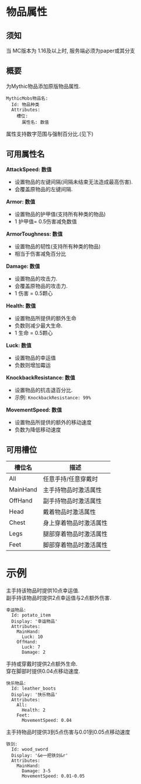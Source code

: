 物品属性
===============

须知
----

当 MC版本为 1.16及以上时, 服务端必须为paper或其分支

概要
---

为Mythic物品添加原版物品属性.

```
MythicMobs物品名:
  Id: 物品种类
  Attributes:
    槽位:
      属性名: 数值
```
属性支持数字范围与强制百分比.(见下)

可用属性名
----------

**AttackSpeed: 数值**

-   设置物品的左键间隔(间隔未结束无法造成最高伤害).
-   会覆盖原物品的左键间隔.

**Armor: 数值**

-   设置物品的护甲值(支持所有种类的物品)
-   1 护甲值= 0.5伤害减免数值

**ArmorToughness: 数值**

-   设置物品的韧性(支持所有种类的物品)
-    相当于伤害减免百分比

**Damage: 数值**

-   设置物品的攻击力.
-   会覆盖原物品的攻击力.
-   1 伤害 = 0.5颗心

**Health: 数值**

-   设置物品所提供的额外生命
-   负数则减少最大生命.
-   1 生命 = 0.5颗心

**Luck: 数值**

-   设置物品的幸运值
-   负数则增加霉运

**KnockbackResistance: 数值**

-   设置物品的抗击退百分比.
-   示例: ```KnockbackResistance: 99%```

**MovementSpeed: 数值**

-   设置物品所提供的额外的移动速度
-   负数为降低移动速度

可用槽位
-----

| **槽位名** | **描述**                                                           |
|----------|---------------------------------------------------------------------------|
| All      | 任意手持/任意穿戴时  |
| MainHand | 主手持物品时激活属性 |
| OffHand  | 副手持物品时激活属性  |
| Head     | 戴着物品时激活属性 |
| Chest    | 身上穿着物品时激活属性 |
| Legs     | 腿部穿着物品时激活属性 |
| Feet     | 脚部穿着物品时激活属性 |

示例
========

主手持该物品时提供10点幸运值.  
副手持该物品时提供2点幸运值与2点额外伤害.

```
幸运物品:
  Id: potato_item
  Display: '幸运物品'
  Attributes:
    MainHand:
      Luck: 10
    OffHand:
      Luck: 7
      Damage: 2
```
手持或穿戴时提供2点额外生命.  
穿在脚部时提供0.04点移动速度.
```
快乐物品:
  Id: leather_boots
  Display: '快乐物品'
  Attributes:
    All:
      Health: 2
    Feet:
      MovementSpeed: 0.04
```
主手持物品时提供3到5点伤害与0.01到0.05点移动速度
```
铁剑:
  Id: wood_sword
  Display: '&e一把铁剑&r'
  Attributes:
    MainHand:
      Damage: 3-5
      MovementSpeed: 0.01-0.05
```